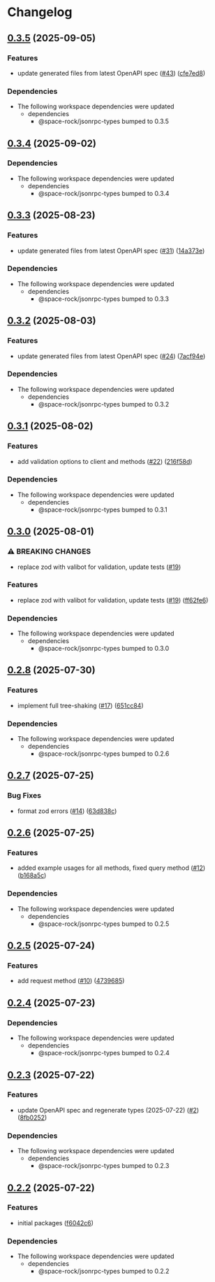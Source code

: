 # Changelog

## [0.3.5](https://github.com/space-rock/jsonrpc/compare/jsonrpc-client-v0.3.4...jsonrpc-client-v0.3.5) (2025-09-05)


### Features

* update generated files from latest OpenAPI spec ([#43](https://github.com/space-rock/jsonrpc/issues/43)) ([cfe7ed8](https://github.com/space-rock/jsonrpc/commit/cfe7ed8ee481887ff12c42ffbd5ca6da52e31562))


### Dependencies

* The following workspace dependencies were updated
  * dependencies
    * @space-rock/jsonrpc-types bumped to 0.3.5

## [0.3.4](https://github.com/space-rock/jsonrpc/compare/jsonrpc-client-v0.3.3...jsonrpc-client-v0.3.4) (2025-09-02)


### Dependencies

* The following workspace dependencies were updated
  * dependencies
    * @space-rock/jsonrpc-types bumped to 0.3.4

## [0.3.3](https://github.com/space-rock/jsonrpc/compare/jsonrpc-client-v0.3.2...jsonrpc-client-v0.3.3) (2025-08-23)


### Features

* update generated files from latest OpenAPI spec ([#31](https://github.com/space-rock/jsonrpc/issues/31)) ([14a373e](https://github.com/space-rock/jsonrpc/commit/14a373ee3b31d9740c322a538f339e0ee9180691))


### Dependencies

* The following workspace dependencies were updated
  * dependencies
    * @space-rock/jsonrpc-types bumped to 0.3.3

## [0.3.2](https://github.com/space-rock/jsonrpc/compare/jsonrpc-client-v0.3.1...jsonrpc-client-v0.3.2) (2025-08-03)


### Features

* update generated files from latest OpenAPI spec ([#24](https://github.com/space-rock/jsonrpc/issues/24)) ([7acf94e](https://github.com/space-rock/jsonrpc/commit/7acf94e81cd62cd2e3e939f4f196344a7abfa6e8))


### Dependencies

* The following workspace dependencies were updated
  * dependencies
    * @space-rock/jsonrpc-types bumped to 0.3.2

## [0.3.1](https://github.com/space-rock/jsonrpc/compare/jsonrpc-client-v0.3.0...jsonrpc-client-v0.3.1) (2025-08-02)


### Features

* add validation options to client and methods ([#22](https://github.com/space-rock/jsonrpc/issues/22)) ([216f58d](https://github.com/space-rock/jsonrpc/commit/216f58ddc7e1959c3dd1c81fb21f1ef8176645d8))


### Dependencies

* The following workspace dependencies were updated
  * dependencies
    * @space-rock/jsonrpc-types bumped to 0.3.1

## [0.3.0](https://github.com/space-rock/jsonrpc/compare/jsonrpc-client-v0.2.8...jsonrpc-client-v0.3.0) (2025-08-01)


### ⚠ BREAKING CHANGES

* replace zod with valibot for validation, update tests ([#19](https://github.com/space-rock/jsonrpc/issues/19))

### Features

* replace zod with valibot for validation, update tests ([#19](https://github.com/space-rock/jsonrpc/issues/19)) ([ff62fe6](https://github.com/space-rock/jsonrpc/commit/ff62fe6171d9c2f9198e84f9a9d0280797d93f56))


### Dependencies

* The following workspace dependencies were updated
  * dependencies
    * @space-rock/jsonrpc-types bumped to 0.3.0

## [0.2.8](https://github.com/space-rock/jsonrpc/compare/jsonrpc-client-v0.2.7...jsonrpc-client-v0.2.8) (2025-07-30)


### Features

* implement full tree-shaking ([#17](https://github.com/space-rock/jsonrpc/issues/17)) ([651cc84](https://github.com/space-rock/jsonrpc/commit/651cc8491515135eedf8cf66bbae8c05e954b8f3))


### Dependencies

* The following workspace dependencies were updated
  * dependencies
    * @space-rock/jsonrpc-types bumped to 0.2.6

## [0.2.7](https://github.com/space-rock/jsonrpc/compare/jsonrpc-client-v0.2.6...jsonrpc-client-v0.2.7) (2025-07-25)


### Bug Fixes

* format zod errors ([#14](https://github.com/space-rock/jsonrpc/issues/14)) ([63d838c](https://github.com/space-rock/jsonrpc/commit/63d838c50ff65ab5f00cf9a30a7e2182099603c0))

## [0.2.6](https://github.com/space-rock/jsonrpc/compare/jsonrpc-client-v0.2.5...jsonrpc-client-v0.2.6) (2025-07-25)


### Features

* added example usages for all methods, fixed query method ([#12](https://github.com/space-rock/jsonrpc/issues/12)) ([b168a5c](https://github.com/space-rock/jsonrpc/commit/b168a5caa3fabc8ca7f5d55dc3a1f166530ee68c))


### Dependencies

* The following workspace dependencies were updated
  * dependencies
    * @space-rock/jsonrpc-types bumped to 0.2.5

## [0.2.5](https://github.com/space-rock/jsonrpc/compare/jsonrpc-client-v0.2.4...jsonrpc-client-v0.2.5) (2025-07-24)


### Features

* add request method ([#10](https://github.com/space-rock/jsonrpc/issues/10)) ([4739685](https://github.com/space-rock/jsonrpc/commit/47396854dc96e1a3d1c96a47d29122e82af6e6e7))

## [0.2.4](https://github.com/space-rock/jsonrpc/compare/jsonrpc-client-v0.2.3...jsonrpc-client-v0.2.4) (2025-07-23)


### Dependencies

* The following workspace dependencies were updated
  * dependencies
    * @space-rock/jsonrpc-types bumped to 0.2.4

## [0.2.3](https://github.com/space-rock/json/compare/jsonrpc-client-v0.2.2...jsonrpc-client-v0.2.3) (2025-07-22)

### Features

- update OpenAPI spec and regenerate types (2025-07-22) ([#2](https://github.com/space-rock/json/issues/2)) ([8fb0252](https://github.com/space-rock/json/commit/8fb0252931cb82adee01ef43c6eb573047cbe36a))

### Dependencies

- The following workspace dependencies were updated
  - dependencies
    - @space-rock/jsonrpc-types bumped to 0.2.3

## [0.2.2](https://github.com/space-rock/json/compare/jsonrpc-client-v0.2.1...jsonrpc-client-v0.2.2) (2025-07-22)

### Features

- initial packages ([f6042c6](https://github.com/space-rock/json/commit/f6042c63671a085531c3d51ea4b6a08270d46f3f))

### Dependencies

- The following workspace dependencies were updated
  - dependencies
    - @space-rock/jsonrpc-types bumped to 0.2.2
